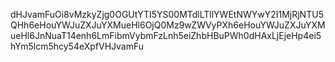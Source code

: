 dHJvamFuOi8vMzkyZjg0OGUtYTI5YS00MTdlLTllYWEtNWYwY2I1MjRjNTU5QHh6eHouYWJuZXJuYXMueHl6OjQ0Mz9wZWVyPXh6eHouYWJuZXJuYXMueHl6JnNuaT14enh6LmFibmVybmFzLnh5eiZhbHBuPWh0dHAxLjEjeHp4ei5hYm5lcm5hcy54eXpfVHJvamFu
